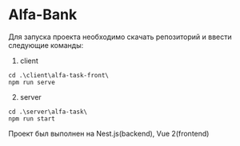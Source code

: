 # Alfa-Bank
Для запуска проекта необходимо скачать репозиторий и ввести следующие команды:
1) client
```
cd .\client\alfa-task-front\
npm run serve
```
2) server
```
cd .\server\alfa-task\
npm run start
```

Проект был выполнен на Nest.js(backend), Vue 2(frontend)
